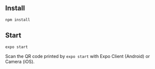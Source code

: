 ## Install

```bash
npm install
```

## Start

```bash
expo start
```

Scan the QR code printed by `expo start` with Expo Client (Android) or Camera (iOS). 
